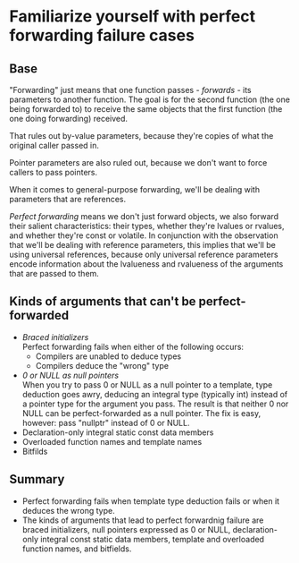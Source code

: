 Familiarize yourself with perfect forwarding failure cases
==========================================================

Base
----

"Forwarding" just means that one function passes - *forwards* -
its parameters to another function. The goal is for the second
function (the one being forwarded to) to receive the same objects
that the first function (the one doing forwarding) received.

That rules out by-value parameters, because they're copies of what
the original caller passed in. 

Pointer parameters are also ruled out, because we don't want to force
callers to pass pointers.

When it comes to general-purpose forwarding, we'll be dealing with
parameters that are references.

*Perfect forwarding* means we don't just forward objects, we also 
forward their salient characteristics: their types, whether they're
lvalues or rvalues, and whether they're const or volatile.
In conjunction with the observation that we'll be dealing with
reference parameters, this implies that we'll be using universal
references, because only universal reference parameters encode 
information about the lvalueness and rvalueness of the arguments
that are passed to them.


Kinds of arguments that can't be perfect-forwarded
--------------------------------------------------

- *Braced initializers*  
  Perfect forwarding fails when either of the following occurs:
  - Compilers are unabled to deduce types
  - Compilers deduce the "wrong" type
- *0 or NULL as null pointers*  
  When you try to pass 0 or NULL as a null pointer to a template,
  type deduction goes awry, deducing an integral type (typically int)
  instead of a pointer type for the argument you pass. 
  The result is that neither 0 nor NULL can be perfect-forwarded as
  a null pointer. The fix is easy, however: pass "nullptr" instead
  of 0 or NULL.
- Declaration-only integral static const data members
- Overloaded function names and template names
- Bitfilds


Summary
-------

- Perfect forwarding fails when template type deduction fails or when
  it deduces the wrong type.
- The kinds of arguments that lead to perfect forwardnig failure are
  braced initializers, null pointers expressed as 0 or NULL,
  declaration-only integral const static data members, template
  and overloaded function names, and bitfields.
